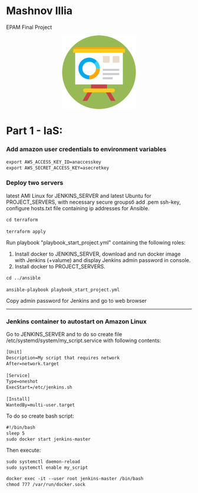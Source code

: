# Mashnov Illia
EPAM Final Project
<center>
<p><a href="Final_project_Mashnov.pptx" target="_blank"><img width="200" height="200" src='pptx.png'></a></p>
</center>

# Part 1 - IaS:
 ### Add amazon user credentials to environment variables
 ```
 export AWS_ACCESS_KEY_ID=anaccesskey
 export AWS_SECRET_ACCESS_KEY=asecretkey
 ```
 ### Deploy two servers
  latest AMI Linux for JENKINS_SERVER and latest Ubuntu for PROJECT_SERVERS, with necessary secure groupsб add .pem ssh-key, configure hosts.txt file containing ip addresses for Ansible.
 ```
 cd terraform

 terraform apply
 ```
 Run playbook "playbook_start_project.yml" containing the following roles:
 1. Install docker to JENKINS_SERVER, download and run docker image with Jenkins (+valume) and display Jenkins admin password in console.
 2. Install docker to PROJECT_SERVERS.
 ```
 cd ../ansible

 ansible-playbook playbook_start_project.yml
 ```
 Copy admin password for Jenkins and go to web browser

 -------------------

 ### Jenkins container to autostart on Amazon Linux
 Go to JENKINS_SERVER and to do so create file /etc/systemd/system/my_script.service with following contents:

 ```
[Unit]
Description=My script that requires network
After=network.target

[Service]
Type=oneshot
ExecStart=/etc/jenkins.sh

[Install]
WantedBy=multi-user.target
 ```
 To do so create bash script:
 ```
 #!/bin/bash
 sleep 5
 sudo docker start jenkins-master
 ```
 Then execute:
 ```
sudo systemctl daemon-reload
sudo systemctl enable my_script
```
```
docker exec -it --user root jenkins-master /bin/bash
chmod 777 /var/run/docker.sock
```


